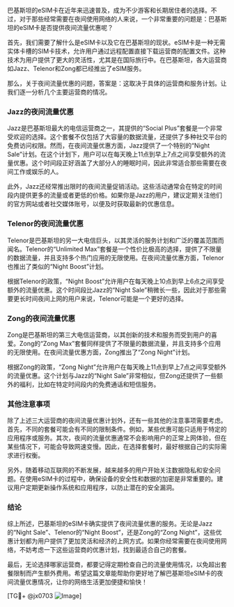 巴基斯坦的eSIM卡在近年来迅速普及，成为不少游客和长期居住者的选择。不过，对于那些经常需要在夜间使用网络的人来说，一个非常重要的问题是：巴基斯坦的eSIM卡是否提供夜间流量优惠呢？

首先，我们需要了解什么是eSIM卡以及它在巴基斯坦的现状。eSIM卡是一种无需实体卡槽的SIM卡技术，允许用户通过远程配置直接下载运营商的配置文件。这种技术为用户提供了更大的灵活性，尤其是在国际旅行中。在巴基斯坦，各大运营商如Jazz、Telenor和Zong都已经推出了eSIM服务。

那么，关于夜间流量优惠的问题，答案是：这取决于具体的运营商和服务计划。让我们逐一分析几个主要运营商的情况。

### Jazz的夜间流量优惠

Jazz是巴基斯坦最大的电信运营商之一，其提供的“Social Plus”套餐是一个非常受欢迎的选择。这个套餐不仅包括了大容量的数据流量，还提供了多种社交平台的免费访问权限。然而，在夜间流量优惠方面，Jazz提供了一个特别的“Night Sale”计划。在这个计划下，用户可以在每天晚上11点到早上7点之间享受额外的流量优惠。这个时间段正好涵盖了大部分人的睡眠时间，因此非常适合那些需要在夜间工作或娱乐的人。

此外，Jazz还经常推出限时的夜间流量促销活动。这些活动通常会在特定的时间段内提供更多的流量或者更低的价格。如果你是Jazz的用户，建议定期关注他们的官方网站或者社交媒体账号，以便及时获取最新的优惠信息。

### Telenor的夜间流量优惠

Telenor是巴基斯坦的另一大电信巨头，以其灵活的服务计划和广泛的覆盖范围而闻名。Telenor的“Unlimited Max”套餐是一个性价比极高的选择，提供了不限量的数据流量，并且支持多个热门应用的无限使用。在夜间流量优惠方面，Telenor也推出了类似的“Night Boost”计划。

根据Telenor的政策，“Night Boost”允许用户在每天晚上10点到早上6点之间享受额外的流量优惠。这个时间段比Jazz的“Night Sale”稍微长一些，因此对于那些需要更长时间夜间上网的用户来说，Telenor可能是一个更好的选择。

### Zong的夜间流量优惠

Zong是巴基斯坦的第三大电信运营商，以其创新的技术和服务而受到用户的喜爱。Zong的“Zong Max”套餐同样提供了不限量的数据流量，并且支持多个应用的无限使用。在夜间流量优惠方面，Zong推出了“Zong Night”计划。

根据Zong的政策，“Zong Night”允许用户在每天晚上11点到早上7点之间享受额外的流量优惠。这个计划与Jazz的“Night Sale”非常相似，但Zong还提供了一些额外的福利，比如在特定时间段内的免费通话和短信服务。

### 其他注意事项

除了上述三大运营商的夜间流量优惠计划外，还有一些其他的注意事项需要考虑。首先，不同的套餐可能会有不同的限制条件。例如，某些优惠可能只适用于特定的应用程序或服务。其次，夜间的流量优惠通常不会影响用户的正常上网体验，但在某些情况下，可能会导致网速变慢。因此，在选择套餐时，最好根据自己的实际需求进行权衡。

另外，随着移动互联网的不断发展，越来越多的用户开始关注数据隐私和安全问题。在使用eSIM卡的过程中，确保设备的安全性和数据的加密是非常重要的。建议用户定期更新操作系统和应用程序，以防止潜在的安全漏洞。

### 结论

综上所述，巴基斯坦的eSIM卡确实提供了夜间流量优惠的服务。无论是Jazz的“Night Sale”、Telenor的“Night Boost”，还是Zong的“Zong Night”，这些优惠计划都为用户提供了更加灵活和经济的上网方式。如果你经常需要在夜间使用网络，不妨考虑一下这些运营商的优惠计划，找到最适合自己的套餐。

最后，无论选择哪家运营商，都要记得定期检查自己的流量使用情况，以免超出套餐限制而产生额外费用。希望这篇文章能帮助你更好地了解巴基斯坦eSIM卡的夜间流量优惠情况，让你的网络生活更加便捷和愉快！

[TG💪+ @jx0703 ![Image](https://github.com/user-attachments/assets/dbca1d08-cadb-493c-b0ec-ad6f7a83f270)]